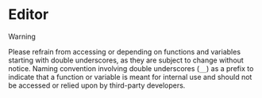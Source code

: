 # Editor

> [!WARNING]
> Please refrain from accessing or depending on functions and variables starting with double underscores, as they are subject to change without notice.
> Naming convention involving double underscores (`__`) as a prefix to indicate that a function or variable is meant for internal use and should not be accessed or relied upon by third-party developers.

